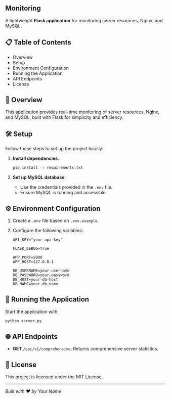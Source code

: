 ## Monitoring

A lightweight **Flask application** for monitoring server resources, Nginx, and MySQL.

## 📋 Table of Contents

- Overview
- Setup
- Environment Configuration
- Running the Application
- API Endpoints
- License

## 🌟 Overview

This application provides real-time monitoring of server resources, Nginx, and MySQL, built with Flask for simplicity and efficiency.

## 🛠️ Setup

Follow these steps to set up the project locally:

1. **Install dependencies**:

   ```bash
   pip install -r requirements.txt
   ```

2. **Set up MySQL database**:

   - Use the credentials provided in the `.env` file.
   - Ensure MySQL is running and accessible.

## ⚙️ Environment Configuration

1. Create a `.env` file based on `.env.example`.

2. Configure the following variables:

   ```env
   API_KEY="your-api-key"
   
   FLASK_DEBUG=True
   
   APP_PORT=5000
   APP_HOST=127.0.0.1
   
   DB_USERNAME=your-username
   DB_PASSWORD=your-password
   DB_HOST=your-db-host
   DB_NAME=your-db-name
   ```

## 🚀 Running the Application

Start the application with:

```bash
python server.py
```

## 🌐 API Endpoints

- **GET** `/api/v1/comprehensive`: Returns comprehensive server statistics.

## 📜 License

This project is licensed under the MIT License.

---

*Built with ❤️ by Your Name*
